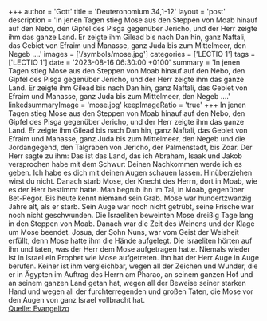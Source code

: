+++
author = 'Gott'
title = 'Deuteronomium 34,1-12'
layout = 'post'
description = 'In jenen Tagen stieg Mose aus den Steppen von Moab hinauf auf den Nebo, den Gipfel des Pisga gegenüber Jericho, und der Herr zeigte ihm das ganze Land. Er zeigte ihm Gilead bis nach Dan hin, ganz Naftali, das Gebiet von Efraim und Manasse, ganz Juda bis zum Mittelmeer, den Negeb ....'
images = ['/symbols/mose.jpg']
categories = ['LECTIO 1']
tags = ['LECTIO 1']
date = '2023-08-16 06:30:00 +0100'
summary = 'In jenen Tagen stieg Mose aus den Steppen von Moab hinauf auf den Nebo, den Gipfel des Pisga gegenüber Jericho, und der Herr zeigte ihm das ganze Land. Er zeigte ihm Gilead bis nach Dan hin, ganz Naftali, das Gebiet von Efraim und Manasse, ganz Juda bis zum Mittelmeer, den Negeb ....'
linkedsummaryImage = 'mose.jpg'
keepImageRatio = 'true'
+++
In jenen Tagen stieg Mose aus den Steppen von Moab hinauf auf den Nebo, den Gipfel des Pisga gegenüber Jericho, und der Herr zeigte ihm das ganze Land. Er zeigte ihm Gilead bis nach Dan hin,
ganz Naftali, das Gebiet von Efraim und Manasse, ganz Juda bis zum Mittelmeer,
den Negeb und die Jordangegend, den Talgraben von Jericho, der Palmenstadt, bis Zoar.<!--more-->
Der Herr sagte zu ihm: Das ist das Land, das ich Abraham, Isaak und Jakob versprochen habe mit dem Schwur: Deinen Nachkommen werde ich es geben. Ich habe es dich mit deinen Augen schauen lassen. Hinüberziehen wirst du nicht.
Danach starb Mose, der Knecht des Herrn, dort in Moab, wie es der Herr bestimmt hatte.
Man begrub ihn im Tal, in Moab, gegenüber Bet-Pegor. Bis heute kennt niemand sein Grab.
Mose war hundertzwanzig Jahre alt, als er starb. Sein Auge war noch nicht getrübt, seine Frische war noch nicht geschwunden.
Die Israeliten beweinten Mose dreißig Tage lang in den Steppen von Moab. Danach war die Zeit des Weinens und der Klage um Mose beendet.
Josua, der Sohn Nuns, war vom Geist der Weisheit erfüllt, denn Mose hatte ihm die Hände aufgelegt. Die Israeliten hörten auf ihn und taten, was der Herr dem Mose aufgetragen hatte.
Niemals wieder ist in Israel ein Prophet wie Mose aufgetreten. Ihn hat der Herr Auge in Auge berufen.
Keiner ist ihm vergleichbar, wegen all der Zeichen und Wunder, die er in Ägypten im Auftrag des Herrn am Pharao, an seinem ganzen Hof und an seinem ganzen Land getan hat,
wegen all der Beweise seiner starken Hand und wegen all der furchterregenden und großen Taten, die Mose vor den Augen von ganz Israel vollbracht hat.<br> [Quelle: Evangelizo](https://evangeliumtagfuertag.org/DE/gospel)